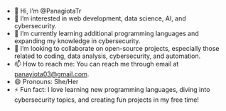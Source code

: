 - 👋 Hi, I’m @PanagiotaTr
- 👀 I’m interested in web development, data science, AI, and cybersecurity.
- 🌱 I’m currently learning additional programming languages and expanding my knowledge in cybersecurity.
- 💞️ I’m looking to collaborate on open-source projects, especially those related to coding, data analysis, cybersecurity, and automation.
- 📫 How to reach me: You can reach me through email at panayiota03@gmail.com.
- 😄 Pronouns: She/Her
- ⚡ Fun fact: I love learning new programming languages, diving into cybersecurity topics, and creating fun projects in my free time!

<!---
PanagiotaTr/PanagiotaTr is a ✨ special ✨ repository because its `README.md` (this file) appears on your GitHub profile.
You can click the Preview link to take a look at your changes.
--->
